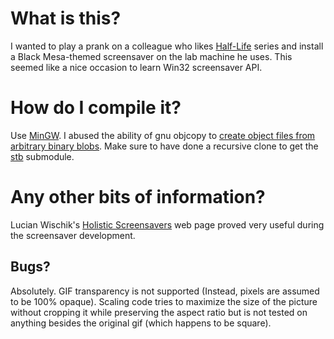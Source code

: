 What is this?
=============

I wanted to play a prank on a colleague who likes [Half-Life] series and
install a Black Mesa-themed screensaver on the lab machine he uses. This
seemed like a nice occasion to learn Win32 screensaver API.

How do I compile it?
====================

Use [MinGW]. I abused the ability of gnu objcopy to [create object files
from arbitrary binary blobs][objcopy]. Make sure to have done a recursive
clone to get the [stb] submodule.

Any other bits of information?
==============================

Lucian Wischik's [Holistic Screensavers][holscr] web page proved very
useful during the screensaver development.

Bugs?
-----

Absolutely. GIF transparency is not supported (Instead, pixels are assumed
to be 100% opaque). Scaling code tries to maximize the size of the picture
without cropping it while preserving the aspect ratio but is not tested
on anything besides the original gif (which happens to be square).

[Half-Life]: https://en.wikipedia.org/wiki/Half-Life_(series)
[MinGW]: https://sourceforge.net/projects/mingw-w64/
[objcopy]: https://balau82.wordpress.com/2012/02/19/linking-a-binary-blob-with-gcc/
[stb]: https://github.com/nothings/stb
[holscr]: http://www.wischik.com/scr/holsavers.html
